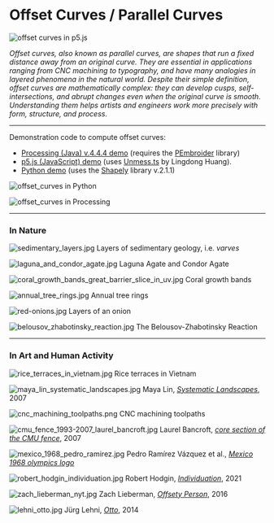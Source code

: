 # Offset Curves / Parallel Curves

![offset curves in p5.js](p5js/p5-unmess-offset-curves.png)

*Offset curves, also known as parallel curves, are shapes that run a fixed distance away from an original curve. They are essential in applications ranging from CNC machining to typography, and have many analogies in layered phenomena in the natural world. Despite their simple definition, offset curves are mathematically complex: they can develop cusps, self-intersections, and abrupt changes even when the original curve is smooth. Understanding them helps artists and engineers work more precisely with form, structure, and process.*

---

Demonstration code to compute offset curves: 

* [Processing (Java) v.4.4.4 demo](processing/offset_curves/offset_curves.pde) (requires the [PEmbroider](https://github.com/CreativeInquiry/PEmbroider) library)
* [p5.js (JavaScript) demo](p5js/) (uses [Unmess.ts](https://github.com/LingDong-/squiggy) by Lingdong Huang).
* [Python demo](python/README.md) (uses the [Shapely](https://shapely.readthedocs.io/en/stable/) library v.2.1.1)

![offset_curves in Python](python/wiggly_polyline.png)

![offset_curves in Processing](processing/offset_curves/offset_curves_output.png)



---

### In Nature


![sedimentary_layers.jpg](img/sedimentary_layers.jpg)
Layers of sedimentary geology, i.e. *varves*

![laguna_and_condor_agate.jpg](img/laguna_and_condor_agate.jpg)
Laguna Agate and Condor Agate

![coral_growth_bands_great_barrier_slice_in_uv.jpg](img/coral_growth_bands_great_barrier_slice_in_uv.jpg)
Coral growth bands

![annual_tree_rings.jpg](img/annual_tree_rings.jpg)
Annual tree rings

![red-onions.jpg](img/red-onions.jpg)
Layers of an onion

![belousov_zhabotinsky_reaction.jpg](img/belousov_zhabotinsky_reaction.jpg)
The Belousov-Zhabotinsky Reaction

---

### In Art and Human Activity

![rice_terraces_in_vietnam.jpg](img/rice_terraces_in_vietnam.jpg)
Rice terraces in Vietnam

![maya_lin_systematic_landscapes.jpg](img/maya_lin_systematic_landscapes.jpg)
Maya Lin, [*Systematic Landscapes*](https://camstl.org/exhibitions/maya-lin-systematic-landscapes/), 2007

![cnc_machining_toolpaths.png](img/cnc_machining_toolpaths.png)
CNC machining toolpaths

![cmu_fence_1993-2007_laurel_bancroft.jpg](img/cmu_fence_1993-2007_laurel_bancroft.jpg)
Laurel Bancroft, [*core section of the CMU fence*](https://www.flickr.com/photos/golanlevin/2426520046), 2007

![mexico_1968_pedro_ramirez.jpg](img/mexico_1968_pedro_ramirez.jpg)
Pedro Ramírez Vázquez et al., [*Mexico 1968 olympics logo*](https://www.logohistories.com/p/folk-art-psychedelia)

![robert_hodgin_individuation.jpg](img/robert_hodgin_individuation.jpg)
Robert Hodgin, [*Individuation*](https://roberthodgin.com/project/individuation), 2021
![zach_lieberman_nyt.jpg](img/zach_lieberman_nyt.jpg)
Zach Lieberman, [*Offsety Person*](https://www.instagram.com/p/BHBKPsgAOA0/), 2016

![lehni_otto.jpg](img/lehni_otto.jpg)
Jürg Lehni, [*Otto*](https://vimeo.com/129666491), 2014

